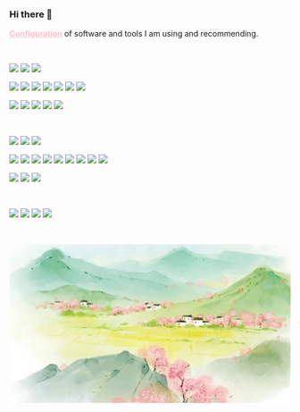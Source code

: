 ### Hi there 👋

[**<font color="#ffc0cb"><u>Configuration</u></font>**](https://github.com/ykqmain/Config) of software and tools I am using and recommending.

<!--
**ykqmain/ykqmain** is a ✨ _special_ ✨ repository because its `README.md` (this file) appears on your GitHub profile.

Here are some ideas to get you started:

- 🔭 I’m currently working on ...
- 🌱 I’m currently learning ...
- 👯 I’m looking to collaborate on ...
- 🤔 I’m looking for help with ...
- 💬 Ask me about ...
- 📫 How to reach me: ...
- 😄 Pronouns: ...
- ⚡ Fun fact: ...
-->

<br>

<!-- **★★★★☆** -->

[![](https://img.shields.io/badge/Apple-macOS-f8f4ed?style=flat-square&logo=apple)](https://github.com/ykqmain/Config)
[![](https://img.shields.io/badge/Steam-Windows-0078D4?style=flat-square&logo=steam&logoColor=000000)](https://github.com/ykqmain/Config/blob/master/Archive/Windows/README.md)
[![](https://img.shields.io/badge/TV-Android-34A853?style=flat-square&logo=falcon&logoColor=blue)](https://github.com/ykqmain/Config/blob/master/Archive/Television/README.md)

[![](https://img.shields.io/badge/-GNU-A42E2B?style=flat-square&logo=GNU&logoColor=ffffff)](https://www.gnu.org)
[![](https://img.shields.io/badge/-Linux-FCC624?style=flat-square&logo=Linux&logoColor=ffffff)](https://www.kernel.org)
[![](https://img.shields.io/badge/-Ubuntu-E95420?style=flat-square&logo=Ubuntu&logoColor=ffffff)](https://ubuntu.com)
[![](https://img.shields.io/badge/-CentOS-262577?style=flat-square&logo=CentOS&logoColor=ffffff)](https://www.centos.org)
[![](https://img.shields.io/badge/-Debian-A81D33?style=flat-square&logo=Debian&logoColor=ffffff)](https://www.debian.org)
[![](https://img.shields.io/badge/-deepin-007CFF?style=flat-square&logo=deepin&logoColor=ffffff)](https://www.deepin.org)
[![](https://img.shields.io/badge/-FreeBSD-AB2B28?style=flat-square&logo=FreeBSD&logoColor=ffffff)](https://www.freebsd.org)

[![](https://img.shields.io/badge/-C90-A8B9CC?style=flat-square&logo=c&logoColor=ffffff)](https://www.iso.org/standard/17782.html)
[![](https://img.shields.io/badge/-C++20-00599C?style=flat-square&logo=cplusplus&logoColor=ffffff)](https://www.iso.org/standard/79358.html)
[![](https://img.shields.io/badge/-Java-007396?style=flat-square&logo=Java&logoColor=ffffff)](https://www.oracle.com/java/technologies/downloads/)
[![](https://img.shields.io/badge/-JavaScript-F7DF1E?style=flat-square&logo=JavaScript&logoColor=ffffff)](https://developer.mozilla.org/zh-CN/)
[![](https://img.shields.io/badge/-Swift-F05138?style=flat-square&logo=Swift&logoColor=ffffff)](https://www.swift.org)

<br>

[![](https://img.shields.io/badge/-Safari-blue?style=flat-square&logo=Safari&logoColor=ffffff)](https://www.apple.com/safari/)
[![](https://img.shields.io/badge/-Firefox-FF7139?style=flat-square&logo=Firefox&logoColor=ffffff)](https://www.mozilla.org/en-US/firefox/all/)
[![](https://img.shields.io/badge/-Chromium-4285F4?style=flat-square&logo=googlechrome&logoColor=ffffff)](https://www.chromium.org)

[![](https://img.shields.io/badge/-Terminal-000000?style=flat-square&logo=iTerm2&logoColor=ffffff)](https://support.apple.com/guide/terminal/welcome/mac/)
[![](https://img.shields.io/badge/-Shell-4EAA25?style=flat-square&logo=GNU%20Bash&logoColor=ffffff)](https://www.gnu.org/software/bash/)
[![](https://img.shields.io/badge/-Vim-019733?style=flat-square&logo=Vim&logoColor=ffffff)](https://www.vim.org)
[![](https://img.shields.io/badge/-Git-F05032?style=flat-square&logo=Git&logoColor=ffffff)](https://git-scm.com)
[![](https://img.shields.io/badge/-LLVM-262D3A?style=flat-square&logo=LLVM&logoColor=ffffff)](https://llvm.org)
[![](https://img.shields.io/badge/-OpenJDK-007396?style=flat-square&logo=OpenJDK&logoColor=ffffff)](https://openjdk.org)
[![](https://img.shields.io/badge/-Node.js-5FA04E?style=flat-square&logo=nodedotjs&logoColor=ffffff)](https://nodejs.org)
[![](https://img.shields.io/badge/-MySQL-4479A1?style=flat-square&logo=MySQL&logoColor=ffffff)](https://dev.mysql.com)
[![](https://img.shields.io/badge/-PostgreSQL-4169E1?style=flat-square&logo=PostgreSQL&logoColor=ffffff)](https://www.postgresql.org)

[![](https://img.shields.io/badge/Sublime-Text-FF9800?style=flat-square&logo=sublimetext&logoColor=FF9800)](https://www.sublimetext.com)
[![](https://img.shields.io/badge/Python-3.14+-3776AB?style=flat-square&logo=python&logoColor=3776AB)](https://www.python.org)
[![](https://img.shields.io/badge/-Markdown-000000?style=flat-square&logo=markdown&logoColor=000000)](https://daringfireball.net/projects/markdown/)

<br>

[![](https://img.shields.io/badge/-Bilibili-00A1D6?style=flat-square&logo=bilibili&logoColor=ffffff)](https://space.bilibili.com/7216933)
[![](https://img.shields.io/badge/-Douyin-000000?style=flat-square&logo=tiktok&logoColor=ffffff)](https://v.douyin.com/iYPNuxht/)
[![](https://img.shields.io/badge/-Xiaohongshu-FF2442?style=flat-square&logo=xiaohongshu&logoColor=ffffff)](https://www.xiaohongshu.com/user/profile/63f491d3000000000f011645)
[![](https://img.shields.io/badge/-Douban-2D963D?style=flat-square&logo=douban&logoColor=ffffff)](https://www.douban.com/people/280877737/)

<br>

![](https://github.com/ykqmain/ykqmain/blob/main/bg.png)

